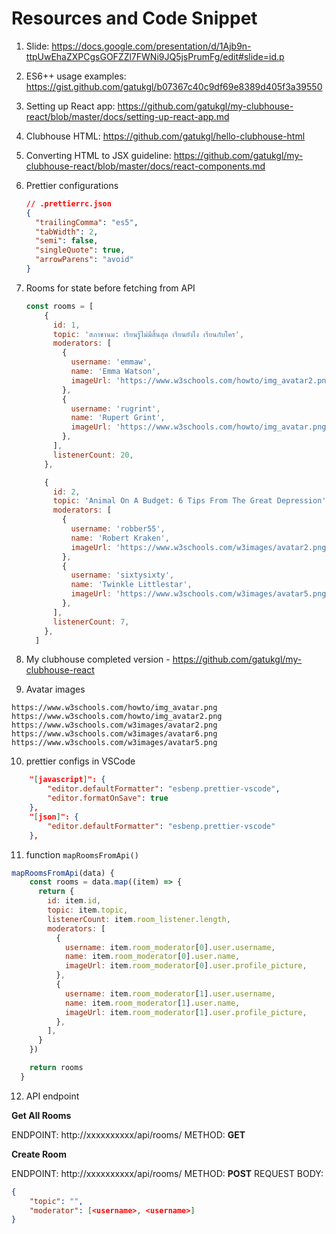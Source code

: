 # Resources and Code Snippet

1. Slide: https://docs.google.com/presentation/d/1Ajb9n-ttpUwEhaZXPCgsGOFZZl7FWNi9JQ5jsPrumFg/edit#slide=id.p

2. ES6++ usage examples: https://gist.github.com/gatukgl/b07367c40c9df69e8389d405f3a39550

3. Setting up React app: https://github.com/gatukgl/my-clubhouse-react/blob/master/docs/setting-up-react-app.md

4. Clubhouse HTML: https://github.com/gatukgl/hello-clubhouse-html

5. Converting HTML to JSX guideline: https://github.com/gatukgl/my-clubhouse-react/blob/master/docs/react-components.md

6. Prettier configurations

   ```json
   // .prettierrc.json
   {
     "trailingComma": "es5",
     "tabWidth": 2,
     "semi": false,
     "singleQuote": true,
     "arrowParens": "avoid"
   }
   ```

7. Rooms for state before fetching from API

   ```js
   const rooms = [
       {
         id: 1,
         topic: 'สภาชานม: เรียนรู้ไม่มีสิ้นสุด เรียนยังไง เรียนกับใคร',
         moderators: [
           {
             username: 'emmaw',
             name: 'Emma Watson',
             imageUrl: 'https://www.w3schools.com/howto/img_avatar2.png',
           },
           {
             username: 'rugrint',
             name: 'Rupert Grint',
             imageUrl: 'https://www.w3schools.com/howto/img_avatar.png',
           },
         ],
         listenerCount: 20,
       },

       {
         id: 2,
         topic: 'Animal On A Budget: 6 Tips From The Great Depression',
         moderators: [
           {
             username: 'robber55',
             name: 'Robert Kraken',
             imageUrl: 'https://www.w3schools.com/w3images/avatar2.png',
           },
           {
             username: 'sixtysixty',
             name: 'Twinkle Littlestar',
             imageUrl: 'https://www.w3schools.com/w3images/avatar5.png',
           },
         ],
         listenerCount: 7,
       },
     ]
   ```

8. My clubhouse completed version - https://github.com/gatukgl/my-clubhouse-react

9. Avatar images
```
https://www.w3schools.com/howto/img_avatar.png
https://www.w3schools.com/howto/img_avatar2.png
https://www.w3schools.com/w3images/avatar2.png
https://www.w3schools.com/w3images/avatar6.png
https://www.w3schools.com/w3images/avatar5.png
```
10. prettier configs in VSCode
```json
    "[javascript]": {
        "editor.defaultFormatter": "esbenp.prettier-vscode",
        "editor.formatOnSave": true
    },
    "[json]": {
        "editor.defaultFormatter": "esbenp.prettier-vscode"
    },
```
11. function `mapRoomsFromApi()`
```js
mapRoomsFromApi(data) {
    const rooms = data.map((item) => {
      return {
        id: item.id,
        topic: item.topic,
        listenerCount: item.room_listener.length,
        moderators: [
          {
            username: item.room_moderator[0].user.username,
            name: item.room_moderator[0].user.name,
            imageUrl: item.room_moderator[0].user.profile_picture,
          },
          {
            username: item.room_moderator[1].user.username,
            name: item.room_moderator[1].user.name,
            imageUrl: item.room_moderator[1].user.profile_picture,
          },
        ],
      }
    })

    return rooms
  }
```
12. API endpoint

**Get All Rooms**

ENDPOINT: http://xxxxxxxxxx/api/rooms/
METHOD: **GET**

**Create Room**

ENDPOINT: http://xxxxxxxxxx/api/rooms/
METHOD: **POST**
REQUEST BODY:
   
```json
{
    "topic": "",
    "moderator": [<username>, <username>]
}
```
